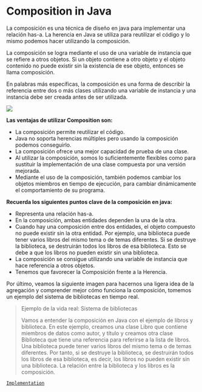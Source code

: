  # Composition in Java

La composición es una técnica de diseño en java para implementar una relación has-a. La herencia en Java se utiliza para reutilizar el código y lo mismo podemos hacer utilizando la composición. 

La composición se logra mediante el uso de una variable de instancia que se refiere a otros objetos. Si un objeto contiene a otro objeto y el objeto contenido no puede existir sin la existencia de ese objeto, entonces se llama composición. 

En palabras más específicas, la composición es una forma de describir la referencia entre dos o más clases utilizando una variable de instancia y una instancia debe ser creada antes de ser utilizada.

![](https://media.geeksforgeeks.org/wp-content/uploads/Associatn.png)

**Las ventajas de utilizar Composition son:**

- La composición permite reutilizar el código.
- Java no soporta herencias múltiples pero usando la composición podemos conseguirlo.
- La composición ofrece una mejor capacidad de prueba de una clase.
- Al utilizar la composición, somos lo suficientemente flexibles como para sustituir la implementación de una clase compuesta por una versión mejorada.
- Mediante el uso de la composición, también podemos cambiar los objetos miembros en tiempo de ejecución, para cambiar dinámicamente el comportamiento de su programa.

**Recuerda los siguientes puntos clave de la composición en java:**

- Representa una relación has-a.
- En la composición, ambas entidades dependen la una de la otra.
- Cuando hay una composición entre dos entidades, el objeto compuesto no puede existir sin la otra entidad. Por ejemplo, una biblioteca puede tener varios libros del mismo tema o de temas diferentes. Si se destruye la biblioteca, se destruirán todos los libros de esa biblioteca. Esto se debe a que los libros no pueden existir sin una biblioteca.
- La composición se consigue utilizando una variable de instancia que hace referencia a otros objetos.
- Tenemos que favorecer la Composición frente a la Herencia.

Por último, veamos la siguiente imagen para hacernos una ligera idea de la agregación y comprender mejor cómo funciona la composición, tomemos un ejemplo del sistema de bibliotecas en tiempo real.

> Ejemplo de la vida real: Sistema de bibliotecas
> 
> Vamos a entender la composición en Java con el ejemplo de libros y biblioteca. En este ejemplo, creamos una clase Libro que contiene miembros de datos como autor, y título y creamos otra clase Biblioteca que tiene una referencia para referirse a la lista de libros. Una biblioteca puede tener varios libros del mismo tema o de temas diferentes. Por tanto, si se destruye la biblioteca, se destruirán todos los libros de esa biblioteca, es decir, los libros no pueden existir sin una biblioteca. La relación entre la biblioteca y los libros es la composición.

[`Implementation`]()